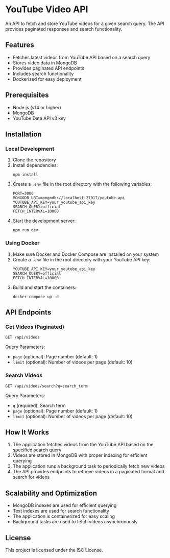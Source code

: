 # YouTube Video API

An API to fetch and store YouTube videos for a given search query. The API provides paginated responses and search functionality.

## Features

- Fetches latest videos from YouTube API based on a search query
- Stores video data in MongoDB
- Provides paginated API endpoints
- Includes search functionality
- Dockerized for easy deployment

## Prerequisites

- Node.js (v14 or higher)
- MongoDB
- YouTube Data API v3 key

## Installation

### Local Development

1. Clone the repository
2. Install dependencies:
   ```
   npm install
   ```
3. Create a `.env` file in the root directory with the following variables:
   ```
   PORT=3000
   MONGODB_URI=mongodb://localhost:27017/youtube-api
   YOUTUBE_API_KEY=your_youtube_api_key
   SEARCH_QUERY=official
   FETCH_INTERVAL=10000
   ```
4. Start the development server:
   ```
   npm run dev
   ```

### Using Docker

1. Make sure Docker and Docker Compose are installed on your system
2. Create a `.env` file in the root directory with your YouTube API key:
   ```
   YOUTUBE_API_KEY=your_youtube_api_key
   SEARCH_QUERY=official
   FETCH_INTERVAL=10000
   ```
3. Build and start the containers:
   ```
   docker-compose up -d
   ```

## API Endpoints

### Get Videos (Paginated)

```
GET /api/videos
```

Query Parameters:
- `page` (optional): Page number (default: 1)
- `limit` (optional): Number of videos per page (default: 10)

### Search Videos

```
GET /api/videos/search?q=search_term
```

Query Parameters:
- `q` (required): Search term
- `page` (optional): Page number (default: 1)
- `limit` (optional): Number of videos per page (default: 10)

## How It Works

1. The application fetches videos from the YouTube API based on the specified search query
2. Videos are stored in MongoDB with proper indexing for efficient querying
3. The application runs a background task to periodically fetch new videos
4. The API provides endpoints to retrieve videos in a paginated format and search for videos

## Scalability and Optimization

- MongoDB indexes are used for efficient querying
- Text indexes are used for search functionality
- The application is containerized for easy scaling
- Background tasks are used to fetch videos asynchronously

## License

This project is licensed under the ISC License.
